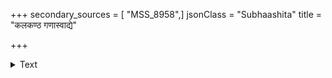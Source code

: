 +++
secondary_sources = [ "MSS_8958",]
jsonClass = "Subhaashita"
title = "कलकण्ठ गणास्वाद्ये"

+++

<details><summary>Text</summary>

कलकण्ठ गणास्वाद्ये कामस्यास्त्रे निजाङ्कुरे।  
निम्बवृत्तिभिरुद्गदीर्णे न चूतः परितप्यते॥
</details>
